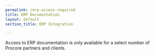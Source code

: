 ```yaml
---
permalink: /erp-access-required
title: ERP Documentation
layout: default
section_title: ERP Integration

---
```


Access to ERP documentation is only available for a select number of Procore partners and clients.